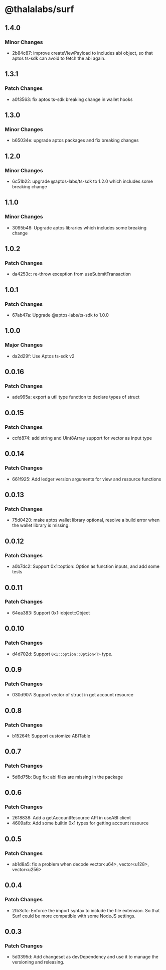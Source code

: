 # @thalalabs/surf

## 1.4.0

### Minor Changes

- 2b84c87: improve createViewPayload to includes abi object, so that aptos ts-sdk can avoid to fetch the abi again.

## 1.3.1

### Patch Changes

- a0f3563: fix aptos ts-sdk breaking change in wallet hooks

## 1.3.0

### Minor Changes

- b65034e: upgrade aptos packages and fix breaking changes

## 1.2.0

### Minor Changes

- 6c51b22: upgrade @aptos-labs/ts-sdk to 1.2.0 which includes some breaking change

## 1.1.0

### Minor Changes

- 3095b48: Upgrade aptos libraries which includes some breaking change

## 1.0.2

### Patch Changes

- da4253c: re-throw exception from useSubmitTransaction

## 1.0.1

### Patch Changes

- 67ab47a: Upgrade @aptos-labs/ts-sdk to 1.0.0

## 1.0.0

### Major Changes

- da2d29f: Use Aptos ts-sdk v2

## 0.0.16

### Patch Changes

- ade995a: export a util type function to declare types of struct

## 0.0.15

### Patch Changes

- ccfd874: add string and Uint8Array support for vector<u8> as input type

## 0.0.14

### Patch Changes

- 661f925: Add ledger version arguments for view and resource functions

## 0.0.13

### Patch Changes

- 75d0420: make aptos wallet library optional, resolve a build error when the wallet library is missing.

## 0.0.12

### Patch Changes

- a0b7dc2: Support 0x1::option::Option as function inputs, and add some tests

## 0.0.11

### Patch Changes

- 64ea383: Support 0x1::object::Object

## 0.0.10

### Patch Changes

- d4d702d: Support `0x1::option::Option<T>` type.

## 0.0.9

### Patch Changes

- 030d907: Support vector of struct in get account resource

## 0.0.8

### Patch Changes

- b15264f: Support customize ABITable

## 0.0.7

### Patch Changes

- 5d6d75b: Bug fix: abi files are missing in the package

## 0.0.6

### Patch Changes

- 2618838: Add a getAccountResource API in useABI client
- 4609afb: Add some builtin 0x1 types for getting account resource

## 0.0.5

### Patch Changes

- ab1d8a5: fix a problem when decode vector\<u64\>, vector\<u128\>, vector\<u256\>

## 0.0.4

### Patch Changes

- 2fb3cfc: Enforce the import syntax to include the file extension. So that Surf could be more compatible with some NodeJS settings.

## 0.0.3

### Patch Changes

- 5d3395d: Add changeset as devDependency and use it to manage the versioning and releasing.

